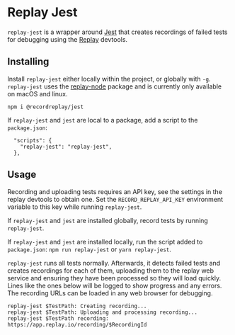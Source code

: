 # Replay Jest

`replay-jest` is a wrapper around [Jest](https://www.npmjs.com/package/jest) that creates recordings of failed tests for debugging using the [Replay](https://replay.io) devtools.

## Installing

Install `replay-jest` either locally within the project, or globally with `-g`.  `replay-jest` uses the [replay-node](https://www.npmjs.com/package/@recordreplay/replay-node-cli) package and is currently only available on macOS and linux.

```
npm i @recordreplay/jest
```

If `replay-jest` and `jest` are local to a package, add a script to the `package.json`:

```
  "scripts": {
    "replay-jest": "replay-jest",
  },
```

## Usage

Recording and uploading tests requires an API key, see the settings in the replay devtools to obtain one.  Set the `RECORD_REPLAY_API_KEY` environment variable to this key while running `replay-jest`.

If `replay-jest` and `jest` are installed globally, record tests by running `replay-jest`.

If `replay-jest` and `jest` are installed locally, run the script added to `package.json`: `npm run replay-jest` or `yarn replay-jest`.

`replay-jest` runs all tests normally.  Afterwards, it detects failed tests and creates recordings for each of them, uploading them to the replay web service and ensuring they have been processed so they will load quickly.  Lines like the ones below will be logged to show progress and any errors.  The recording URLs can be loaded in any web browser for debugging.

```
replay-jest $TestPath: Creating recording...
replay-jest $TestPath: Uploading and processing recording...
replay-jest $TestPath recording: https://app.replay.io/recording/$RecordingId
```
